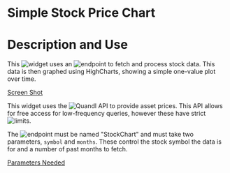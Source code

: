 # Simple Stock Price Chart #

# Description and Use #

This ![widget](widget.erb) uses an ![endpoint](endpoint.erb) to fetch
and process stock data.  This data is then graphed using HighCharts,
showing a simple one-value plot over time.

[Screen Shot](screenshot.png)

This widget uses the ![Quandl](https://www.quandl.com/) API to provide
asset prices.  This API allows for free access for low-frequency
queries, however these have strict
![limits](http://help.quandl.com/article/68-is-there-a-rate-limit-or-speed-limit-for-api-usage).

The ![endpoint](endpoint.erb) must be named "StockChart" and must take
two parameters, `symbol` and `months`.  These control the stock symbol
the data is for and a number of past months to fetch.

[Parameters Needed](endpoint_params.png)

